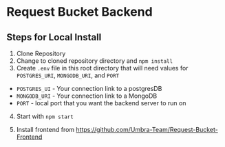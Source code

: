 # Request Bucket Backend

## Steps for Local Install

1. Clone Repository
2. Change to cloned repository directory and `npm install`
3. Create `.env` file in this root directory that will need values for `POSTGRES_URI`, `MONGODB_URI`, and `PORT`

- `POSTGRES_UI` - Your connection link to a postgresDB
- `MONGODB_URI` - Your connection link to a MongoDB
- `PORT` - local port that you want the backend server to run on

4. Start with `npm start`

5. Install frontend from https://github.com/Umbra-Team/Request-Bucket-Frontend

